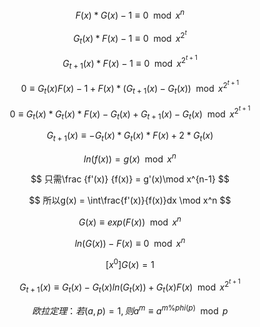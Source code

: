 $$
F(x)*G(x) - 1 \equiv 0 \mod x^n
$$

$$
G_t(x) * F(x) - 1 \equiv 0\mod x^{2^t}
$$

$$
G_{t+1}(x) * F(x) - 1 \equiv 0\mod x^{2^{t+1}}
$$

$$
0 \equiv G_{t}(x)F(x) -1 + F(x)*(G_{t+1}(x) - G_t(x))\mod x^{2^{t+1}}
$$

$$
0 \equiv G_t(x)*G_t(x)*F(x) - G_t(x) + G_{t+1}(x) - G_{t}(x)\mod x^{2^{t+1}}
$$

$$
G_{t+1}(x) \equiv -G_t(x)*G_t(x)*F(x) + 2*G_t(x)
$$

$$
ln(f(x)) = g(x)\mod x^n
$$

$$
只需\frac {f'(x)} {f(x)} = g'(x)\mod x^{n-1}
$$

$$
所以g(x) = \int\frac{f'(x)}{f(x)}dx \mod x^n
$$

$$
G(x) \equiv exp(F(x))\mod x^n
$$

$$
ln(G(x)) - F(x)\equiv 0\mod x^n
$$

$$
[x^0]G(x) = 1
$$

$$
G_{t+1}(x) \equiv G_t(x) - G_t(x)ln(G_t(x)) + G_t(x)F(x)\mod x^{2^{t+1}}
$$

$$
欧拉定理：
若(a,p) =1,则a^{m} \equiv a^{m \%phi(p)}\mod p
$$


